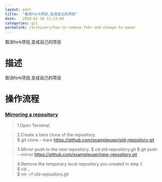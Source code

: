 ```yaml
---
layout: post
title:  "取消fork项目,变成自己的项目"
date:   2020-01-20 11:33:00
categories: git 
permalink: /archivers/how-to-remove-fokr-and-change-to-owner
---
```


取消fork项目,变成自己的项目

# 描述

取消fork项目,变成自己的项目

# 操作流程

### [Mirroring a repository](https://help.github.com/en/github/creating-cloning-and-archiving-repositories/duplicating-a-repository)  
> 1.Open Terminal.  

> 2.Create a bare clone of the repository.  
$ git clone --bare https://github.com/exampleuser/old-repository.git  

> 3.Mirror-push to the new repository.
$ cd old-repository.git
    $ git push --mirror https://github.com/exampleuser/new-repository.git
    
    
> 4.Remove the temporary local repository you created in step 1.  
$ cd ..  
$ rm -rf old-repository.git
    






